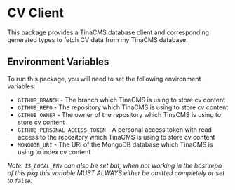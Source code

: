# CV Client

This package provides a TinaCMS database client and corresponding generated types to fetch CV data from my TinaCMS database.

## Environment Variables

To run this package, you will need to set the following environment variables:

- `GITHUB_BRANCH` - The branch which TinaCMS is using to store cv content
- `GITHUB_REPO` - The repository which TinaCMS is using to store cv content
- `GITHUB_OWNER` - The owner of the repository which TinaCMS is using to store cv content
- `GITHUB_PERSONAL_ACCESS_TOKEN` - A personal access token with read access to the repository which TinaCMS is using to store cv content
- `MONGODB_URI` - The URI of the MongoDB database which TinaCMS is using to index cv content

*Note: `IS_LOCAL_ENV` can also be set but, when not working in the host repo of this pkg this variable MUST ALWAYS either be omitted completely or set to `false`.*
